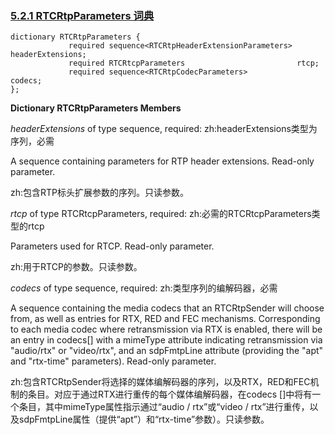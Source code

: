 ### [5.2.1 RTCRtpParameters 词典](http://w3c.github.io/webrtc-pc/#rtcrtpparameters)

```
dictionary RTCRtpParameters {
             required sequence<RTCRtpHeaderExtensionParameters> headerExtensions;
             required RTCRtcpParameters                         rtcp;
             required sequence<RTCRtpCodecParameters>           codecs;
};
```

**Dictionary RTCRtpParameters Members**

*headerExtensions* of type sequence<RTCRtpHeaderExtensionParameters>, required:
zh:headerExtensions类型为序列<RTCRtpHeaderExtensionParameters>，必需

A sequence containing parameters for RTP header extensions. Read-only parameter.

zh:包含RTP标头扩展参数的序列。只读参数。

*rtcp* of type RTCRtcpParameters, required:
zh:必需的RTCRtcpParameters类型的rtcp

Parameters used for RTCP. Read-only parameter.

zh:用于RTCP的参数。只读参数。

*codecs* of type sequence<RTCRtpCodecParameters>, required:
zh:类型序列<RTCRtpCodecParameters>的编解码器，必需

A sequence containing the media codecs that an RTCRtpSender will choose from, as well as entries for RTX, RED and FEC mechanisms. Corresponding to each media codec where retransmission via RTX is enabled, there will be an entry in codecs[] with a mimeType attribute indicating retransmission via "audio/rtx" or "video/rtx", and an sdpFmtpLine attribute (providing the "apt" and "rtx-time" parameters). Read-only parameter.

zh:包含RTCRtpSender将选择的媒体编解码器的序列，以及RTX，RED和FEC机制的条目。对应于通过RTX进行重传的每个媒体编解码器，在codecs []中将有一个条目，其中mimeType属性指示通过“audio / rtx”或“video / rtx”进行重传，以及sdpFmtpLine属性（提供“apt”）和“rtx-time”参数）。只读参数。
